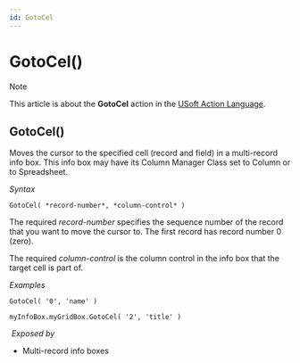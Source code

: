 ```yaml
---
id: GotoCel
---
```


# GotoCel()



> [!NOTE]
> This article is about the **GotoCel** action in the [USoft Action Language](/docs/Task%20flow/Action%20Language%20reference/USoft%20Action%20Language.md).

## **GotoCel()**

Moves the cursor to the specified cell (record and field) in a multi-record info box. This info box may have its Column Manager Class set to Column or to Spreadsheet.

*Syntax*

```
GotoCel( *record-number*, *column-control* )
```

The required *record-number* specifies the sequence number of the record that you want to move the cursor to. The first record has record number 0 (zero).

The required *column-control* is the column control in the info box that the target cell is part of.

*Examples*

```
GotoCel( '0', 'name' )
```

```
myInfoBox.myGridBox.GotoCel( '2', 'title' )
```

 *Exposed by*

- Multi-record info boxes